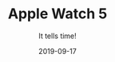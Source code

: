 ---
date: 2019-09-17
title: "Apple Watch 5"
subtitle: "It tells time!"
category: Writing
layout: post
tags: []

---